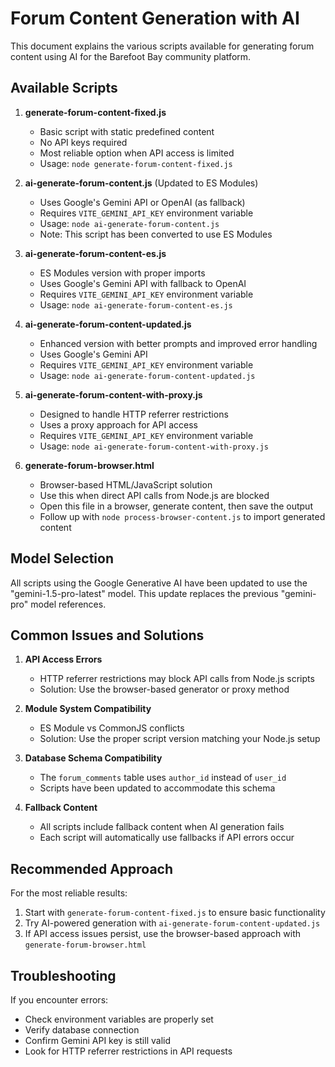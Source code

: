 # Forum Content Generation with AI

This document explains the various scripts available for generating forum content using AI for the Barefoot Bay community platform.

## Available Scripts

1. **generate-forum-content-fixed.js**
   - Basic script with static predefined content
   - No API keys required
   - Most reliable option when API access is limited
   - Usage: `node generate-forum-content-fixed.js`

2. **ai-generate-forum-content.js** (Updated to ES Modules)
   - Uses Google's Gemini API or OpenAI (as fallback)
   - Requires `VITE_GEMINI_API_KEY` environment variable
   - Usage: `node ai-generate-forum-content.js`
   - Note: This script has been converted to use ES Modules

3. **ai-generate-forum-content-es.js**
   - ES Modules version with proper imports
   - Uses Google's Gemini API with fallback to OpenAI
   - Requires `VITE_GEMINI_API_KEY` environment variable
   - Usage: `node ai-generate-forum-content-es.js`

4. **ai-generate-forum-content-updated.js**
   - Enhanced version with better prompts and improved error handling
   - Uses Google's Gemini API
   - Requires `VITE_GEMINI_API_KEY` environment variable
   - Usage: `node ai-generate-forum-content-updated.js`

5. **ai-generate-forum-content-with-proxy.js**
   - Designed to handle HTTP referrer restrictions
   - Uses a proxy approach for API access
   - Requires `VITE_GEMINI_API_KEY` environment variable
   - Usage: `node ai-generate-forum-content-with-proxy.js`

6. **generate-forum-browser.html**
   - Browser-based HTML/JavaScript solution
   - Use this when direct API calls from Node.js are blocked
   - Open this file in a browser, generate content, then save the output
   - Follow up with `node process-browser-content.js` to import generated content

## Model Selection

All scripts using the Google Generative AI have been updated to use the "gemini-1.5-pro-latest" model.
This update replaces the previous "gemini-pro" model references.

## Common Issues and Solutions

1. **API Access Errors**
   - HTTP referrer restrictions may block API calls from Node.js scripts
   - Solution: Use the browser-based generator or proxy method

2. **Module System Compatibility**
   - ES Module vs CommonJS conflicts
   - Solution: Use the proper script version matching your Node.js setup

3. **Database Schema Compatibility**
   - The `forum_comments` table uses `author_id` instead of `user_id`
   - Scripts have been updated to accommodate this schema

4. **Fallback Content**
   - All scripts include fallback content when AI generation fails
   - Each script will automatically use fallbacks if API errors occur

## Recommended Approach

For the most reliable results:

1. Start with `generate-forum-content-fixed.js` to ensure basic functionality
2. Try AI-powered generation with `ai-generate-forum-content-updated.js`
3. If API access issues persist, use the browser-based approach with `generate-forum-browser.html`

## Troubleshooting

If you encounter errors:
- Check environment variables are properly set
- Verify database connection
- Confirm Gemini API key is still valid
- Look for HTTP referrer restrictions in API requests